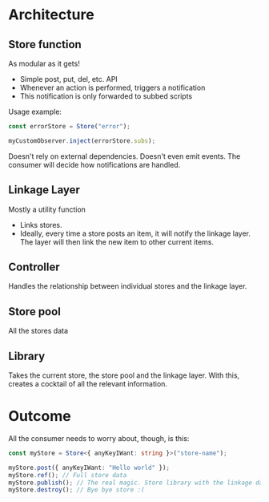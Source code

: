 # Architecture

## Store function

As modular as it gets!

- Simple post, put, del, etc. API
- Whenever an action is performed, triggers a notification
- This notification is only forwarded to subbed scripts

Usage example:

```ts
const errorStore = Store("error");

myCustomObserver.inject(errorStore.subs);
```

Doesn't rely on external dependencies. Doesn't even emit events. The consumer will decide how notifications are handled.

## Linkage Layer

Mostly a utility function

- Links stores.
- Ideally, every time a store posts an item, it will notify the linkage layer. The layer will then link the new item to other current items.

## Controller

Handles the relationship between individual stores and the linkage layer.

## Store pool

All the stores data

## Library

Takes the current store, the store pool and the linkage layer. With this, creates a cocktail of all the relevant information.

# Outcome

All the consumer needs to worry about, though, is this:

```ts
const myStore = Store<{ anyKeyIWant: string }>("store-name");

myStore.post({ anyKeyIWant: "Hello world" });
myStore.ref(); // Full store data
myStore.publish(); // The real magic. Store library with the linkage data to every other store.
myStore.destroy(); // Bye bye store :(
```
